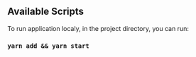 ## Available Scripts

To run application localy, in the project directory, you can run:

### `yarn add && yarn start`

